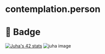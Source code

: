 # contemplation.person
# 🎫 Badge
[![Juha's 42 stats](https://badge.mediaplus.ma/darkblue/Juha?1337Badge=off&UM6P=off)](https://profile.intra.42.fr/users/juha)
![juha image](https://images.credly.com/size/220x220/images/8468ab9e-d2d7-440c-993d-8ed7e7ebbdb2/image.png)


<br>
